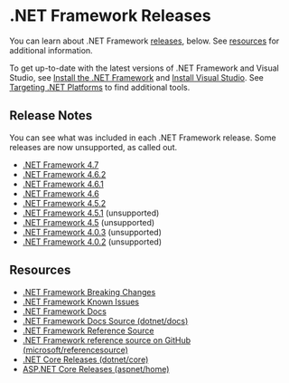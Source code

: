 # .NET Framework Releases

You can learn about .NET Framework [releases](#releases), below. See [resources](#resources) for additional information.

To get up-to-date with the latest versions of .NET Framework and Visual Studio, see [Install the .NET Framework](https://www.microsoft.com/net/framework/versions) and  [Install Visual Studio](https://www.visualstudio.com/vs/). See [Targeting .NET Platforms](https://www.microsoft.com/net/targeting) to find additional tools.

## Release Notes

You can see what was included in each .NET Framework release. Some releases are now unsupported, as called out.

- [.NET Framework 4.7](net47/README.md)
- [.NET Framework 4.6.2](net462/README.md)
- [.NET Framework 4.6.1](net461/README.md)
- [.NET Framework 4.6](net46/README.md)
- [.NET Framework 4.5.2](net452/README.md)
- [.NET Framework 4.5.1](net451/README.md) (unsupported)
- [.NET Framework 4.5](https://blogs.msdn.microsoft.com/dotnet/2012/08/15/announcing-the-release-of-net-framework-4-5-rtm-product-and-source-code/) (unsupported)
- [.NET Framework 4.0.3](https://blogs.msdn.microsoft.com/dotnet/2012/03/05/update-4-0-3-for-the-microsoft-net-framework-4/) (unsupported)
- [.NET Framework 4.0.2](https://blogs.msdn.microsoft.com/dotnet/2011/10/27/update-4-0-2-for-the-microsoft-net-framework-4/) (unsupported)

## Resources

- [.NET Framework Breaking Changes](../Documentation/compatibility/README.md)
- [.NET Framework Known Issues](../Documentation/KnownIssues/README.md)
- [.NET Framework Docs](https://docs.microsoft.com/dotnet) 
- [.NET Framework Docs Source (dotnet/docs)](https://github.com/dotnet/docs)
- [.NET Framework Reference Source](https://referencesource.microsoft.com/)
- [.NET Framework reference source on GitHub (microsoft/referencesource)](https://github.com/microsoft/referencesource)
- [.NET Core Releases (dotnet/core)](https://github.com/dotnet/core/blob/master/release-notes/README.md)
- [ASP.NET Core Releases (aspnet/home)](https://github.com/aspnet/Home/releases)
